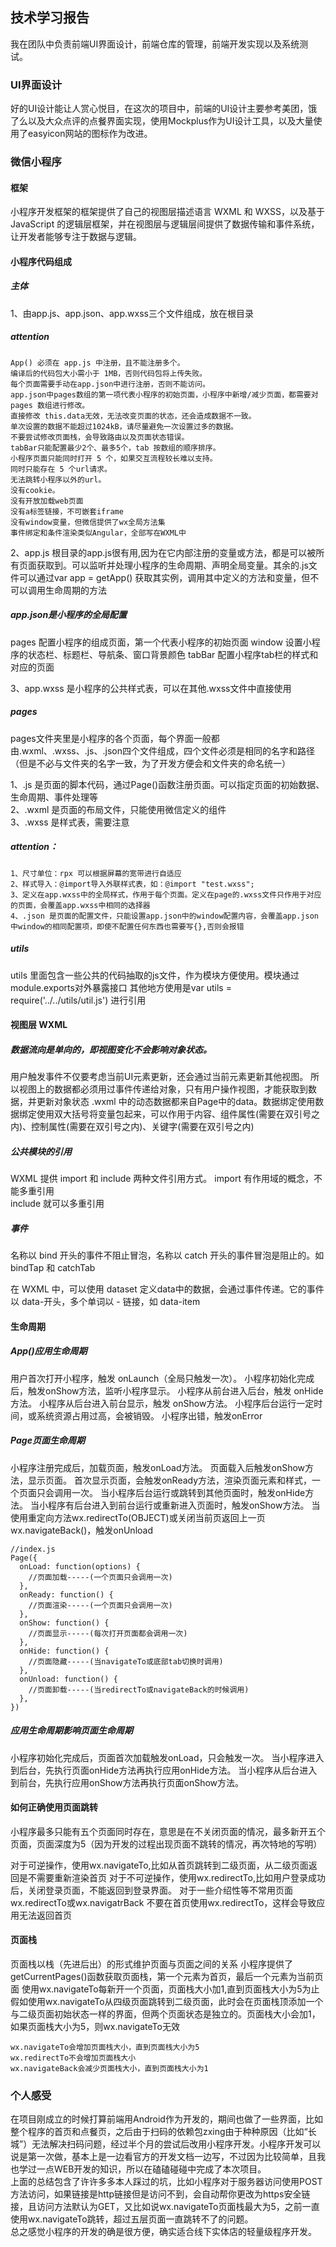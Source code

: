 ## 技术学习报告

我在团队中负责前端UI界面设计，前端仓库的管理，前端开发实现以及系统测试。

### UI界面设计

好的UI设计能让人赏心悦目，在这次的项目中，前端的UI设计主要参考美团，饿了么以及大众点评的点餐界面实现，使用Mockplus作为UI设计工具，以及大量使用了easyicon网站的图标作为改进。  

### 微信小程序

#### 框架
小程序开发框架的框架提供了自己的视图层描述语言 WXML 和 WXSS，以及基于 JavaScript 的逻辑层框架，并在视图层与逻辑层间提供了数据传输和事件系统，让开发者能够专注于数据与逻辑。

#### 小程序代码组成
##### 主体
1、由app.js、app.json、app.wxss三个文件组成，放在根目录
##### attention
```
App() 必须在 app.js 中注册，且不能注册多个。
编译后的代码包大小需小于 1MB，否则代码包将上传失败。
每个页面需要手动在app.json中进行注册，否则不能访问。
app.json中pages数组的第一项代表小程序的初始页面，小程序中新增/减少页面，都需要对 pages 数组进行修改。
直接修改 this.data无效，无法改变页面的状态，还会造成数据不一致。
单次设置的数据不能超过1024kB，请尽量避免一次设置过多的数据。
不要尝试修改页面栈，会导致路由以及页面状态错误。
tabBar只能配置最少2个、最多5个，tab 按数组的顺序排序。
小程序页面只能同时打开 5 个，如果交互流程较长难以支持。
同时只能存在 5 个url请求。
无法跳转小程序以外的url。
没有cookie。
没有开放加载web页面
没有a标签链接，不可嵌套iframe
没有window变量，但微信提供了wx全局方法集
事件绑定和条件渲染类似Angular，全部写在WXML中
```
2、app.js 根目录的app.js很有用,因为在它内部注册的变量或方法，都是可以被所有页面获取到。可以监听并处理小程序的生命周期、声明全局变量。其余的.js文 件可以通过var app = getApp() 获取其实例，调用其中定义的方法和变量，但不可以调用生命周期的方法  
#####  app.json是小程序的全局配置  
pages 配置小程序的组成页面，第一个代表小程序的初始页面
window  设置小程序的状态栏、标题栏、导航条、窗口背景颜色
tabBar  配置小程序tab栏的样式和对应的页面

3、app.wxss 是小程序的公共样式表，可以在其他.wxss文件中直接使用

#####  pages

pages文件夹里是小程序的各个页面，每个界面一般都由.wxml、.wxss、.js、.json四个文件组成，四个文件必须是相同的名字和路径（但是不必与文件夹的名字一致，为了开发方便会和文件夹的命名统一）

1、.js 是页面的脚本代码，通过Page()函数注册页面。可以指定页面的初始数据、生命周期、事件处理等  
2、.wxml 是页面的布局文件，只能使用微信定义的组件  
3、.wxss 是样式表，需要注意  

##### attention：
```
1、尺寸单位：rpx 可以根据屏幕的宽带进行自适应
2、样式导入：@import导入外联样式表，如：@import "test.wxss";
3、定义在app.wxss中的全局样式，作用于每个页面。定义在page的.wxss文件只作用于对应的页面，会覆盖app.wxss中相同的选择器
4、.json 是页面的配置文件，只能设置app.json中的window配置内容，会覆盖app.json中window的相同配置项，即使不配置任何东西也需要写{},否则会报错
```
##### utils
utils 里面包含一些公共的代码抽取的js文件，作为模块方便使用。模块通过module.exports对外暴露接口
其他地方使用是var utils = require('../../utils/util.js') 进行引用

#### 视图层 WXML
##### 数据流向是单向的，即视图变化不会影响对象状态。  
用户触发事件不仅要考虑当前UI元素更新，还会通过当前元素更新其他视图。
所以视图上的数据都必须用过事件传递给对象，只有用户操作视图，才能获取到数据，并更新对象状态
.wxml 中的动态数据都来自Page中的data。数据绑定使用数据绑定使用双大括号将变量包起来，可以作用于内容、组件属性(需要在双引号之内)、控制属性(需要在双引号之内)、关键字(需要在双引号之内)

##### 公共模块的引用
WXML 提供 import 和 include 两种文件引用方式。
import 有作用域的概念，不能多重引用  
include 就可以多重引用  

##### 事件

名称以 bind 开头的事件不阻止冒泡，名称以 catch 开头的事件冒泡是阻止的。如 bindTap 和 catchTab

在 WXML 中，可以使用 dataset 定义data中的数据，会通过事件传递。它的事件以 data-开头，多个单词以 - 链接，如 data-item

#### 生命周期
##### App()应用生命周期
用户首次打开小程序，触发 onLaunch（全局只触发一次）。
小程序初始化完成后，触发onShow方法，监听小程序显示。
小程序从前台进入后台，触发 onHide方法。
小程序从后台进入前台显示，触发 onShow方法。
小程序后台运行一定时间，或系统资源占用过高，会被销毁。
小程序出错，触发onError

##### Page页面生命周期
小程序注册完成后，加载页面，触发onLoad方法。
页面载入后触发onShow方法，显示页面。
首次显示页面，会触发onReady方法，渲染页面元素和样式，一个页面只会调用一次。
当小程序后台运行或跳转到其他页面时，触发onHide方法。
当小程序有后台进入到前台运行或重新进入页面时，触发onShow方法。
当使用重定向方法wx.redirectTo(OBJECT)或关闭当前页返回上一页wx.navigateBack()，触发onUnload
```
//index.js
Page({
  onLoad: function(options) {
    //页面加载-----(一个页面只会调用一次)
  },
  onReady: function() {
    //页面渲染-----(一个页面只会调用一次)
  },
  onShow: function() {
    //页面显示-----(每次打开页面都会调用一次)
  },
  onHide: function() {
    //页面隐藏-----(当navigateTo或底部tab切换时调用)
  },
  onUnload: function() {
    //页面卸载-----(当redirectTo或navigateBack的时候调用)
  },
})
```
##### 应用生命周期影响页面生命周期
小程序初始化完成后，页面首次加载触发onLoad，只会触发一次。
当小程序进入到后台，先执行页面onHide方法再执行应用onHide方法。
当小程序从后台进入到前台，先执行应用onShow方法再执行页面onShow方法。

#### 如何正确使用页面跳转

小程序最多只能有五个页面同时存在，意思是在不关闭页面的情况，最多新开五个页面，页面深度为5（因为开发的过程出现页面不跳转的情况，再次特地的写明）

对于可逆操作，使用wx.navigateTo,比如从首页跳转到二级页面，从二级页面返回是不需要重新渲染首页
对于不可逆操作，使用wx.redirectTo,比如用户登录成功后，关闭登录页面，不能返回到登录界面。
对于一些介绍性等不常用页面wx.redirectTo或wx.navigatrBack
不要在首页使用wx.redirectTo，这样会导致应用无法返回首页
#### 页面栈
页面栈以栈（先进后出）的形式维护页面与页面之间的关系
小程序提供了getCurrentPages()函数获取页面栈，第一个元素为首页，最后一个元素为当前页面
使用wx.navigateTo每新开一个页面，页面栈大小加1,直到页面栈大小为5为止
假如使用wx.navigateTo从四级页面跳转到二级页面，此时会在页面栈顶添加一个与二级页面初始状态一样的界面，但两个页面状态是独立的。页面栈大小会加1，如果页面栈大小为5，则wx.navigateTo无效
```
wx.navigateTo会增加页面栈大小，直到页面栈大小为5
wx.redirectTo不会增加页面栈大小
wx.navigateBack会减少页面栈大小，直到页面栈大小为1
```

### 个人感受
 在项目刚成立的时候打算前端用Android作为开发的，期间也做了一些界面，比如整个程序的首页和点餐页，之后由于扫码的依赖包zxing由于种种原因（比如“长城”）无法解决扫码问题，经过半个月的尝试后改用小程序开发。小程序开发可以说是第一次做，基本上是一边看官方的开发文档一边写，不过因为比较简单，且我也学过一点WEB开发的知识，所以在磕磕碰碰中完成了本次项目。  
 上面的总结包含了许许多多本人踩过的坑，比如小程序对于服务器访问使用POST方法访问，如果链接是http链接但是访问不到，会自动帮你更改为https安全链接，且访问方法默认为GET，又比如说wx.navigateTo页面栈最大为5，之前一直使用wx.navigateTo跳转，超过五层页面一直跳转不了的问题。  
 总之感觉小程序的开发的确是很方便，确实适合线下实体店的轻量级程序开发。
